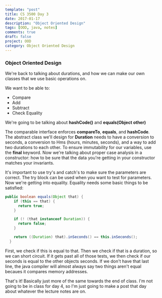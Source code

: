 ```yaml
---
template: "post"
title: CS 3500 Day 3
date: 2017-01-17
description: "Object Oriented Design"
tags: [OOD, java, notes]
comments: true
draft: false
project: OOD
category: Object Oriented Design
---
```


### Object Oriented Design

We're back to talking about durations, and how we can make our own classes that we use basic operations on. 

We want to be able to:

* Compare
* Add
* Subtract
* Check Equality

We're going to be talking about **hashCode()** and **equals(Object other)**

The comparable interface enforces **compareTo**, **equals**, and **hashCode**. The abstract class we'll design for **Duration** needs to have a conversion to seconds, a conversion to Hms (hours, minutes, seconds), and a way to add two durations to each other. To ensure immutability for our variables, use the **final** keyword. Now we're talking about proper case analysis in a constructor: how to be sure that the data you're getting in your constructor matches your invariants.

It's important to use try's and catch's to make sure the parameters are correct. The try block can be used when you want to test for parameters. Now we're getting into equality. Equality needs some basic things to be satisfied:

~~~ java
public boolean equals(Object that) {
    if (this == that) {
      return true;
    }

    if (! (that instanceof Duration)) {
      return false;
    }

    return ((Duration) that).inSeconds() == this.inSeconds();
  }
~~~

First, we check if this is equal to that. Then we check if that is a duration, so we can short circuit. If it gets past all of those tests, we then check if our seconds is equal to the other objects seconds. If we don't have that last line, the java compiler will almost always say two things aren't equal becaues it compares memory addresses. 

That's it! Basically just more of the same towards the end of class. I'm not going to be in class for day 4, so I'm just going to make a post that day about whatever the lecture notes are on.






